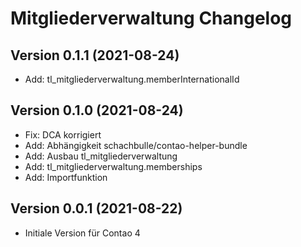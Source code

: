 # Mitgliederverwaltung Changelog

## Version 0.1.1 (2021-08-24)

* Add: tl_mitgliederverwaltung.memberInternationalId

## Version 0.1.0 (2021-08-24)

* Fix: DCA korrigiert
* Add: Abhängigkeit schachbulle/contao-helper-bundle
* Add: Ausbau tl_mitgliederverwaltung
* Add: tl_mitgliederverwaltung.memberships
* Add: Importfunktion

## Version 0.0.1 (2021-08-22)

* Initiale Version für Contao 4
